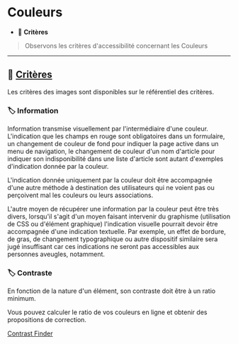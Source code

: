 # Couleurs

*  🔖 **Critères**

> Observons les critères d'accessibilité concernant les Couleurs

___

## 📑 [Critères](https://www.numerique.gouv.fr/publications/rgaa-accessibilite/methode/criteres/#topic)

Les critères des images sont disponibles sur le référentiel des critères.

### 🏷️ **Information**

Information transmise visuellement par l'intermédiaire d'une couleur. L'indication que les champs en rouge sont obligatoires dans un formulaire, un changement de couleur de fond pour indiquer la page active dans un menu de navigation, le changement de couleur d'un nom d'article pour indiquer son indisponibilité dans une liste d'article sont autant d'exemples d'indication donnée par la couleur.

L'indication donnée uniquement par la couleur doit être accompagnée d'une autre méthode à destination des utilisateurs qui ne voient pas ou perçoivent mal les couleurs ou leurs associations.

L'autre moyen de récupérer une information par la couleur peut être très divers, lorsqu'il s'agit d'un moyen faisant intervenir du graphisme (utilisation de CSS ou d'élément graphique) l'indication visuelle pourrait devoir être accompagnée d'une indication textuelle. Par exemple, un effet de bordure, de gras, de changement typographique ou autre dispositif similaire sera jugé insuffisant car ces indications ne seront pas accessibles aux personnes aveugles, notamment.

### 🏷️ **Contraste**

En fonction de la nature d'un élément, son contraste doit être à un ratio minimum.

Vous pouvez calculer le ratio de vos couleurs en ligne et obtenir des propositions de correction.

[Contrast Finder](https://contrast-finder.tanaguru.com/)
